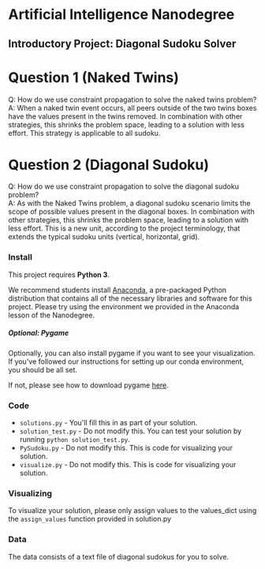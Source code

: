 # Artificial Intelligence Nanodegree
## Introductory Project: Diagonal Sudoku Solver

# Question 1 (Naked Twins)
Q: How do we use constraint propagation to solve the naked twins problem?  
A: When a naked twin event occurs, all peers outside of the two twins boxes have the values present in the twins removed.  In combination with other strategies, this
   shrinks the problem space, leading to a solution with less effort.  This strategy is applicable to all sudoku.

# Question 2 (Diagonal Sudoku)
Q: How do we use constraint propagation to solve the diagonal sudoku problem?  
A: As with the Naked Twins problem, a diagonal sudoku scenario limits the scope of possible values present in the diagonal boxes.  In combination with other strategies, this
   shrinks the problem space, leading to a solution with less effort.  This is a new unit, according to the project terminology, that extends the typical sudoku units (vertical, horizontal, grid).

### Install

This project requires **Python 3**.

We recommend students install [Anaconda](https://www.continuum.io/downloads), a pre-packaged Python distribution that contains all of the necessary libraries and software for this project. 
Please try using the environment we provided in the Anaconda lesson of the Nanodegree.

##### Optional: Pygame

Optionally, you can also install pygame if you want to see your visualization. If you've followed our instructions for setting up our conda environment, you should be all set.

If not, please see how to download pygame [here](http://www.pygame.org/download.shtml).

### Code

* `solutions.py` - You'll fill this in as part of your solution.
* `solution_test.py` - Do not modify this. You can test your solution by running `python solution_test.py`.
* `PySudoku.py` - Do not modify this. This is code for visualizing your solution.
* `visualize.py` - Do not modify this. This is code for visualizing your solution.

### Visualizing

To visualize your solution, please only assign values to the values_dict using the ```assign_values``` function provided in solution.py

### Data

The data consists of a text file of diagonal sudokus for you to solve.
